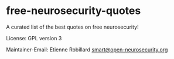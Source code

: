 # free-neurosecurity-quotes
A curated list of the best quotes on free neurosecurity! 

License: GPL version 3

Maintainer-Email: Etienne Robillard <smart@open-neurosecurity.org>


